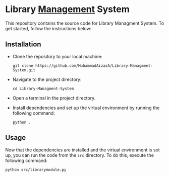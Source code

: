 # **Library [**Management**](https://www.google.com/search?sca_esv=589042230&rlz=1C1VDKB_en-GBPK1071PK1071&sxsrf=AM9HkKnAAp6uMuqSjb715kwVykAJIqr42w:1702028522723&q=Management&spell=1&sa=X&ved=2ahUKEwjJ7fmrxv-CAxX64AIHHeRyDf0QBSgAegQIBhAC) System**

This repository contains the source code for Library Managment System. To get started, follow the instructions below:

## Installation

* Clone the repository to your local machine:

  ```
  git clone https://github.com/MuhammadAizazA/Library-Managment-System.git
  ```
* Navigate to the project directory:

  ```
  cd Library-Managment-System
  ```
* Open a terminal in the project directory.
* Install dependencies and set up the virtual environment by running the following command:

  ```
  python .
  ```

## Usage

Now that the dependencies are installed and the virtual environment is set up, you can run the code from the `src` directory. To do this, execute the following command:

```
python src/librarymodule.py
```
